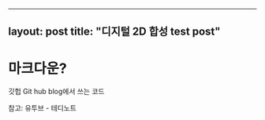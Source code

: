 ----
layout: post
title: "디지털 2D 합성 test post"
----

# 마크다운?

깃헙 Git hub blog에서 쓰는 코드

참고: 유투브 - 테디노트

